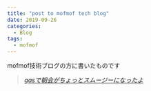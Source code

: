 ```yaml
---
title: "post to mofmof tech blog"
date: 2019-09-26
categories:
  - Blog
tags:
  - mofmof
---
```


mofmof技術ブログの方に書いたものです
> <cite><a href="https://tech.mof-mof.co.jp//blog/slack-bot-for-asakai.html" target="_blank">gasで朝会がちょっとスムージーになったよ</a></cite>
